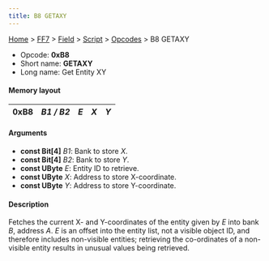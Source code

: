 ```yaml
---
title: B8 GETAXY
---
```


[Home](/ff7-flat-wiki/Main%20Page.md) > [FF7](/ff7-flat-wiki/FF7.md) > [Field](/ff7-flat-wiki/FF7/Field.md) > [Script](/ff7-flat-wiki/FF7/Field/Script.md) > [Opcodes](/ff7-flat-wiki/FF7/Field/Script/Opcodes.md) > B8 GETAXY

-   Opcode: **0xB8**
-   Short name: **GETAXY**
-   Long name: Get Entity XY

#### Memory layout

| 0xB8 | *B1 / B2* | *E* | *X* | *Y* |
|------|-----------|-----|-----|-----|

#### Arguments

-   **const Bit\[4\]** *B1*: Bank to store *X*.
-   **const Bit\[4\]** *B2*: Bank to store *Y*.
-   **const UByte** *E*: Entity ID to retrieve.
-   **const UByte** *X*: Address to store X-coordinate.
-   **const UByte** *Y*: Address to store Y-coordinate.

#### Description

Fetches the current X- and Y-coordinates of the entity given by *E* into
bank *B*, address *A*. *E* is an offset into the entity list, not a
visible object ID, and therefore includes non-visible entities;
retrieving the co-ordinates of a non-visible entity results in unusual
values being retrieved.
